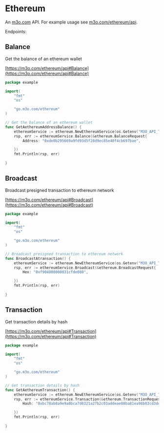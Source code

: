 # Ethereum

An [m3o.com](https://m3o.com) API. For example usage see [m3o.com/ethereum/api](https://m3o.com/ethereum/api).

Endpoints:

## Balance

Get the balance of an ethereum wallet


[https://m3o.com/ethereum/api#Balance](https://m3o.com/ethereum/api#Balance)

```go
package example

import(
	"fmt"
	"os"

	"go.m3o.com/ethereum"
)

// Get the balance of an ethereum wallet
func GetAethereumAddressBalance() {
	ethereumService := ethereum.NewEthereumService(os.Getenv("M3O_API_TOKEN"))
	rsp, err := ethereumService.Balance(&ethereum.BalanceRequest{
		Address: "0xde0b295669a9fd93d5f28d9ec85e40f4cb697bae",

	})
	fmt.Println(rsp, err)
	
}
```
## Broadcast

Broadcast presigned transaction to ethereum network


[https://m3o.com/ethereum/api#Broadcast](https://m3o.com/ethereum/api#Broadcast)

```go
package example

import(
	"fmt"
	"os"

	"go.m3o.com/ethereum"
)

// Broadcast presigned transaction to ethereum network
func BroadcastAtransaction() {
	ethereumService := ethereum.NewEthereumService(os.Getenv("M3O_API_TOKEN"))
	rsp, err := ethereumService.Broadcast(&ethereum.BroadcastRequest{
		Hex: "0xf904808000831cfde080",

	})
	fmt.Println(rsp, err)
	
}
```
## Transaction

Get transaction details by hash


[https://m3o.com/ethereum/api#Transaction](https://m3o.com/ethereum/api#Transaction)

```go
package example

import(
	"fmt"
	"os"

	"go.m3o.com/ethereum"
)

// Get transaction details by hash
func GetAethereumTransaction() {
	ethereumService := ethereum.NewEthereumService(os.Getenv("M3O_API_TOKEN"))
	rsp, err := ethereumService.Transaction(&ethereum.TransactionRequest{
		Hash: "0xbc78ab8a9e9a0bca7d0321a27b2c03addeae08ba81ea98b03cd3dd237eabed44",

	})
	fmt.Println(rsp, err)
	
}
```
